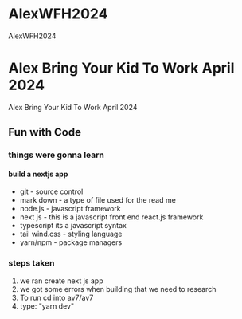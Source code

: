 # AlexWFH2024
AlexWFH2024

# Alex Bring Your Kid To Work April 2024
Alex Bring Your Kid To Work April 2024

## Fun with Code

### things were gonna learn

#### build a nextjs app

* git - source control
* mark down - a type of file used for the read me
* node.js - javascript framework
* next js - this is a javascript front end react.js framework
* typescript its a javascript syntax 
* tail wind.css - styling language
* yarn/npm - package managers 

### steps taken

1. we ran create next js app
2. we got some errors when building that we need to research
3. To run cd into av7/av7 
4. type: "yarn dev"

